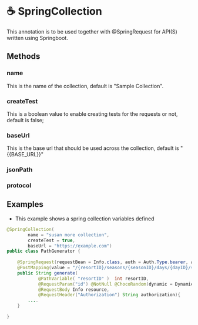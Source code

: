 # ☕️ SpringCollection

This annotation is to be used together with @SpringRequest for API(S) written using Springboot.

## Methods

### name
This is the name of the collection, default is "Sample Collection".

### createTest
This is a boolean value to enable creating tests for the requests or not, default is false;

### baseUrl
This is the base url that should be used across the collection, default is "{{BASE_URL}}"

### jsonPath

### protocol

## Examples

- This example shows a spring collection variables defined
```java
@SpringCollection(
        name = "susan more collection", 
        createTest = true, 
        baseUrl = "https://example.com")
public class PathGenerator {
    
    @SpringRequest(requestBean = Info.class, auth = Auth.Type.bearer, authValue = "ABCTOKEN")
    @PostMapping(value = "/{resortID}/seasons/{seasonID}/days/{dayID}/skiers/{skierID}")
    public String generate(
            @PathVariable( "resortID" )  int resortID,
            @RequestParam("id") @NotNull @ChocoRandom(dynamic = DynamicVariables.randomCatchPhrase) String id,
            @RequestBody Info resource, 
            @RequestHeader("Authorization") String authorization){
        ....
    }
    
}
```
